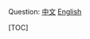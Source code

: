 
Question: 
[中文](https://leetcode-cn.com/problems/670)
[English](https://leetcode.com/problems/670)

[TOC]
